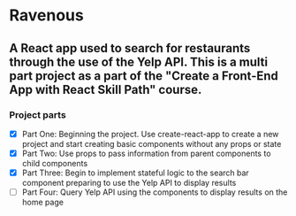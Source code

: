 # Ravenous  
## A React app used to search for restaurants through the use of the Yelp API.  This is a multi part project as a part of the "Create a Front-End App with React Skill Path" course.
### Project parts
  - [x] Part One: Beginning the project.  Use create-react-app to create a new project and start creating basic components without any props or state
  - [x] Part Two: Use props to pass information from parent components to child components
  - [x] Part Three: Begin to implement stateful logic to the search bar component preparing to use the Yelp API to display results
  - [ ] Part Four: Query Yelp API using the components to display results on the home page 
